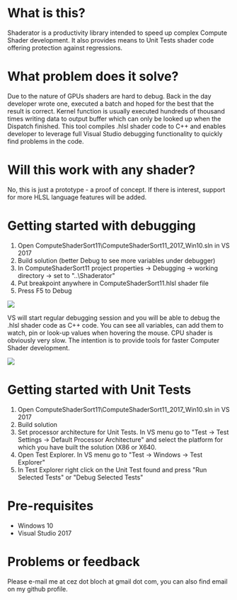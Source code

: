 # What is this?
Shaderator is a productivity library intended to speed up complex Compute Shader development. It also provides means to Unit Tests shader code offering protection against regressions.

# What problem does it solve?
Due to the nature of GPUs shaders are hard to debug. Back in the day developer wrote one, executed a batch and hoped for the best that the result is correct. Kernel function is usually executed hundreds of thousand times writing data to output buffer which can only be looked up when the Dispatch finished. This tool compiles .hlsl shader code to C++ and enables developer to leverage full Visual Studio debugging functionality to quickly find problems in the code.

# Will this work with any shader?
No, this is just a prototype - a proof of concept. If there is interest, support for more HLSL language features will be added.

# Getting started with debugging

1. Open ComputeShaderSort11\ComputeShaderSort11_2017_Win10.sln in VS 2017
2. Build solution (better Debug to see more variables under debugger)
3. In ComputeShaderSort11 project properties -> Debugging -> working directory -> set to "..\Shaderator"
4. Put breakpoint anywhere in ComputeShaderSort11.hlsl shader file
5. Press F5 to Debug

![](http://oi65.tinypic.com/358dwm1.jpg)

VS will start regular debugging session and you will be able to debug the .hlsl shader code as C++ code. You can see all variables, can add them to watch, pin or look-up values when hovering the mouse.
CPU shader is obviously very slow. The intention is to provide tools for faster Computer Shader development.

![](http://oi67.tinypic.com/1zp6rvc.jpg)

# Getting started with Unit Tests

1. Open ComputeShaderSort11\ComputeShaderSort11_2017_Win10.sln in VS 2017
2. Build solution
3. Set processor architecture for Unit Tests. In VS menu go to "Test -> Test Settings -> Default Processor Architecture" and select the platform for which you have built the solution (X86 or X640.
4. Open Test Explorer. In VS menu go to "Test -> Windows -> Test Explorer"
5. In Test Explorer right click on the Unit Test found and press "Run Selected Tests" or "Debug Selected Tests"

# Pre-requisites

* Windows 10
* Visual Studio 2017

# Problems or feedback

Please e-mail me at cez dot bloch at gmail dot com, you can also find email on my github profile.